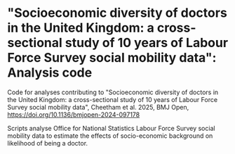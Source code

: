 # "Socioeconomic diversity of doctors in the United Kingdom: a cross-sectional study of 10 years of Labour Force Survey social mobility data": Analysis code

Code for analyses contributing to "Socioeconomic diversity of doctors in the United Kingdom: a cross-sectional study of 10 years of Labour Force Survey social mobility data", Cheetham et al. 2025, BMJ Open, https://doi.org/10.1136/bmjopen-2024-097178

Scripts analyse Office for National Statistics Labour Force Survey social mobility data to estimate the effects of socio-economic background on likelihood of being a doctor. 
